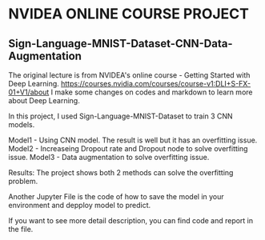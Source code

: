 # NVIDEA ONLINE COURSE PROJECT
## Sign-Language-MNIST-Dataset-CNN-Data-Augmentation

The original lecture is from NVIDEA's online course - Getting Started with Deep Learning. https://courses.nvidia.com/courses/course-v1:DLI+S-FX-01+V1/about I make some changes on codes and markdown to learn more about Deep Learning.

In this project, I used Sign-Language-MNIST-Dataset to train 3 CNN models. 

Model1 - Using CNN model. The result is well but it has an overfitting issue.
Model2 - Increaseing Dropout rate and Dropout node to solve overfitting issue.
Model3 - Data augmentation to solve overfitting issue.

Results: 
The project shows both 2 methods can solve the overfitting problem. 

Another Jupyter File is the code of how to save the model in your environment and depploy model to predict.

If you want to see more detail description, you can find code and report in the file.
